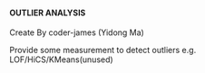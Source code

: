 #### OUTLIER ANALYSIS

Create By coder-james (Yidong Ma)

Provide some measurement to detect outliers e.g. LOF/HiCS/KMeans(unused)
